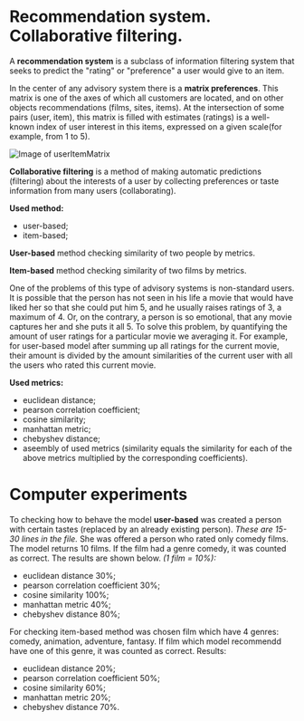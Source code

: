 Recommendation system. Collaborative filtering.
===============================================
A **recommendation system** is a subclass of information filtering system that seeks to predict the "rating" or "preference" a user would give to an item.

In the center of any advisory system there is a **matrix preferences**. This matrix is one of the axes of which all customers are located, and on other objects recommendations (films, sites, items). At the intersection of some pairs (user, item), this matrix is filled with estimates (ratings) is a well-known index of user interest in this items, expressed on a given scale(for example, from 1 to 5).

![Image of userItemMatrix](https://www.researchgate.net/profile/Khadija_Almohsen/publication/284737564/figure/fig1/AS:391543350415362@1470362617700/Sample-of-user-item-matrix.png)

**Collaborative filtering** is a method of making automatic predictions (filtering) about the interests of a user by collecting preferences or taste information from many users (collaborating).

**Used method:**
- user-based;
- item-based;

**User-based** method checking similarity of two people by metrics. 

**Item-based** method checking similarity of two films by metrics. 

One of the problems of this type of advisory systems is non-standard users. It is possible that the person has not seen in his life a movie that would have liked her so that she could put him 5, and he usually raises ratings of 3, a maximum of 4. Or, on the contrary, a person is so emotional, that any movie captures her and she puts it all 5. To solve this problem, by quantifying the amount of user ratings for a particular movie we averaging it. For example, for user-based model after summing up all ratings for the current movie, their amount is divided by the amount similarities of the current user with all the users who rated this current movie.

**Used metrics:**
- euclidean distance;
- pearson correlation coefficient;
- cosine similarity;
- manhattan metric;
- chebyshev distance;
- aseembly of used metrics (similarity equals the similarity for each of the above metrics multiplied by the corresponding coefficients).

Computer experiments
====================
To checking how to behave the model **user-based** was created a person with certain tastes (replaced by an already existing person). *These are 15-30 lines in the file.* She was offered a person who rated only comedy films. The model returns 10 films. If the film had a genre comedy, it was counted as correct. The results are shown below. *(1 film = 10%):*
- euclidean distance 30%;
- pearson correlation coefficient 30%;
- cosine similarity 100%;
- manhattan metric 40%;
- chebyshev distance 80%;

For checking item-based method was chosen film which have 4 genres: comedy, animation, adventure, fantasy. If film which model recommendd have one of this genre, it was counted as correct. Results:
- euclidean distance 20%;
- pearson correlation coefficient 50%;
- cosine similarity 60%;
- manhattan metric 20%;
- chebyshev distance 70%.
